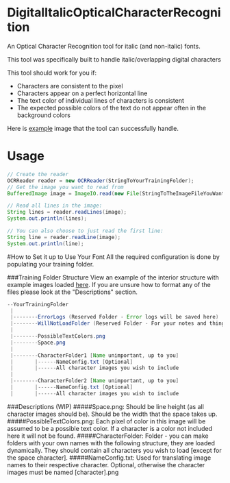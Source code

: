 # DigitalItalicOpticalCharacterRecognition
An Optical Character Recognition tool for italic (and non-italic) fonts.

This tool was specifically built to handle italic/overlapping digital characters


This tool should work for you if:
- Characters are consistent to the pixel
- Characters appear on a perfect horizontal line
- The text color of individual lines of characters is consistent
- The expected possible colors of the text do not appear often in the background colors

Here is [example](https://github.com/Sel-en-ium/DigitalItalicOpticalCharacterRecognition/blob/master/ExampleImage.png) image that the tool can successfully handle. 


# Usage
```java
// Create the reader
OCRReader reader = new OCRReader(StringToYourTrainingFolder);
// Get the image you want to read from
BufferedImage image = ImageIO.read(new File(StringToTheImageFileYouWantToReadFrom));

// Read all lines in the image:
String lines = reader.readLines(image);
System.out.println(lines);

// You can also choose to just read the first line:
String line = reader.readLine(image);
System.out.println(line);
```

#How to Set it up to Use Your Font
All the required configuration is done by populating your training folder.

###Training Folder Structure
View an example of the interior structure with example images loaded [here](https://github.com/Sel-en-ium/DigitalItalicOpticalCharacterRecognition/tree/master/FontMessage).
If you are unsure how to format any of the files please look at the "Descriptions" section.

```java
--YourTrainingFolder
 |
 |--------ErrorLogs (Reserved Folder - Error logs will be saved here)
 |--------WillNotLoadFolder (Reserved Folder - For your notes and things)
 |
 |--------PossibleTextColors.png
 |--------Space.png
 |
 |--------CharacterFolder1 [Name unimportant, up to you]
 |       |------NameConfig.txt [Optional]
 |       |------All character images you wish to include
 |
 |--------CharacterFolder2 [Name unimportant, up to you]
 |       |------NameConfig.txt [Optional]
 |       |------All character images you wish to include
```

###Descriptions (WIP)
#####Space.png:
Should be line height (as all character images should be).  Should be the width that the space takes up.
#####PossibleTextColors.png: 
Each pixel of color in this image will be assumed to be a possible text color.  If a character is a color not included here it will not be found.
#####CharacterFolder: 
Folder - you can make folders with your own names with the following structure, they are loaded dynamically.  They should contain all characters you wish to load [except for the space character].
#####NameConfig.txt: 
Used for translating image names to their respective character.  Optional, otherwise the character images must be named [character].png

